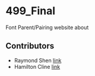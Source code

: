 # 499_Final
Font Parent/Pairing website about 

## Contributors

- Raymond Shen [link](https://github.com/Raymondshen/499_Final)
- Hamilton Cline [link](https://github.com/bronkula/499_Final)
